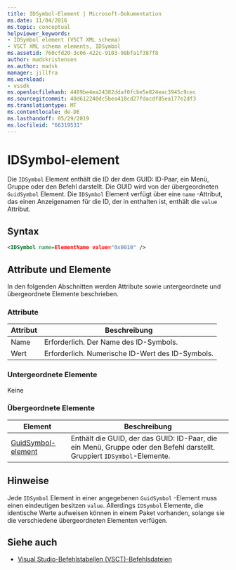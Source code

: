 ```yaml
---
title: IDSymbol-Element | Microsoft-Dokumentation
ms.date: 11/04/2016
ms.topic: conceptual
helpviewer_keywords:
- IDSymbol element (VSCT XML schema)
- VSCT XML schema elements, IDSymbol
ms.assetid: 760cfd20-3c06-422c-9103-98bfa1f387f8
author: madskristensen
ms.author: madsk
manager: jillfra
ms.workload:
- vssdk
ms.openlocfilehash: 4489be4ea24382ddaf0fcbe5e824eac3945c9cec
ms.sourcegitcommit: 40d612240dc5bea418cd27fdacdf85ea177e2df3
ms.translationtype: MT
ms.contentlocale: de-DE
ms.lasthandoff: 05/29/2019
ms.locfileid: "66319531"
---
```

# <a name="idsymbol-element"></a>IDSymbol-element
Die `IDSymbol` Element enthält die ID der dem GUID: ID-Paar, ein Menü, Gruppe oder den Befehl darstellt. Die GUID wird von der übergeordneten `GuidSymbol` Element. Die `IDSymbol` Element verfügt über eine `name` -Attribut, das einen Anzeigenamen für die ID, der in enthalten ist, enthält die `value` Attribut.

## <a name="syntax"></a>Syntax

```xml
<IDSymbol name=ElementName value="0x0010" />
```

## <a name="attributes-and-elements"></a>Attribute und Elemente
 In den folgenden Abschnitten werden Attribute sowie untergeordnete und übergeordnete Elemente beschrieben.

### <a name="attributes"></a>Attribute

|Attribut|Beschreibung|
|---------------|-----------------|
|Name|Erforderlich. Der Name des ID-Symbols.|
|Wert|Erforderlich. Numerische ID-Wert des ID-Symbols.|

### <a name="child-elements"></a>Untergeordnete Elemente
 Keine

### <a name="parent-elements"></a>Übergeordnete Elemente

|Element|Beschreibung|
|-------------|-----------------|
|[GuidSymbol-element](../extensibility/guidsymbol-element.md)|Enthält die GUID, der das GUID: ID-Paar, die ein Menü, Gruppe oder den Befehl darstellt. Gruppiert `IDSymbol`-Elemente.|

## <a name="remarks"></a>Hinweise
 Jede `IDSymbol` Element in einer angegebenen `GuidSymbol` -Element muss einen eindeutigen besitzen `value`. Allerdings `IDSymbol` Elemente, die identische Werte aufweisen können in einem Paket vorhanden, solange sie die verschiedene übergeordneten Elementen verfügen.

## <a name="see-also"></a>Siehe auch
- [Visual Studio-Befehlstabellen (VSCT)-Befehlsdateien](../extensibility/internals/visual-studio-command-table-dot-vsct-files.md)